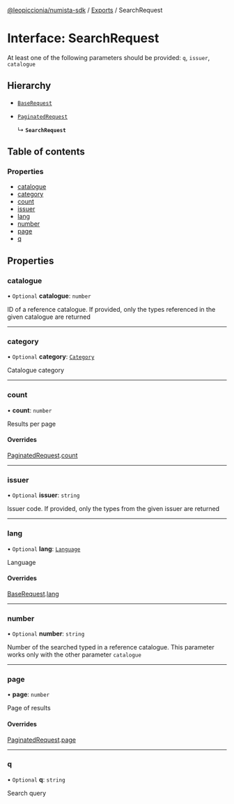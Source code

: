 [@leopiccionia/numista-sdk](../README.md) / [Exports](../modules.md) / SearchRequest

# Interface: SearchRequest

At least one of the following parameters should be provided: `q`, `issuer`, `catalogue`

## Hierarchy

- [`BaseRequest`](BaseRequest.md)

- [`PaginatedRequest`](PaginatedRequest.md)

  ↳ **`SearchRequest`**

## Table of contents

### Properties

- [catalogue](SearchRequest.md#catalogue)
- [category](SearchRequest.md#category)
- [count](SearchRequest.md#count)
- [issuer](SearchRequest.md#issuer)
- [lang](SearchRequest.md#lang)
- [number](SearchRequest.md#number)
- [page](SearchRequest.md#page)
- [q](SearchRequest.md#q)

## Properties

### catalogue

• `Optional` **catalogue**: `number`

ID of a reference catalogue. If provided, only the types referenced in the given catalogue are returned

___

### category

• `Optional` **category**: [`Category`](../modules.md#category)

Catalogue category

___

### count

• **count**: `number`

Results per page

#### Overrides

[PaginatedRequest](PaginatedRequest.md).[count](PaginatedRequest.md#count)

___

### issuer

• `Optional` **issuer**: `string`

Issuer code. If provided, only the types from the given issuer are returned

___

### lang

• `Optional` **lang**: [`Language`](../modules.md#language)

Language

#### Overrides

[BaseRequest](BaseRequest.md).[lang](BaseRequest.md#lang)

___

### number

• `Optional` **number**: `string`

Number of the searched typed in a reference catalogue. This parameter works only with the other parameter `catalogue`

___

### page

• **page**: `number`

Page of results

#### Overrides

[PaginatedRequest](PaginatedRequest.md).[page](PaginatedRequest.md#page)

___

### q

• `Optional` **q**: `string`

Search query
